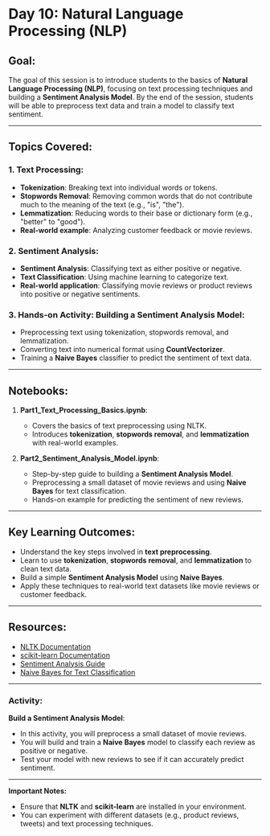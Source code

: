 # Day 10: Natural Language Processing (NLP)

## Goal:
The goal of this session is to introduce students to the basics of **Natural Language Processing (NLP)**, focusing on text processing techniques and building a **Sentiment Analysis Model**. By the end of the session, students will be able to preprocess text data and train a model to classify text sentiment.

---

## Topics Covered:

### 1. **Text Processing**:
   - **Tokenization**: Breaking text into individual words or tokens.
   - **Stopwords Removal**: Removing common words that do not contribute much to the meaning of the text (e.g., "is", "the").
   - **Lemmatization**: Reducing words to their base or dictionary form (e.g., "better" to "good").
   - **Real-world example**: Analyzing customer feedback or movie reviews.

### 2. **Sentiment Analysis**:
   - **Sentiment Analysis**: Classifying text as either positive or negative.
   - **Text Classification**: Using machine learning to categorize text.
   - **Real-world application**: Classifying movie reviews or product reviews into positive or negative sentiments.

### 3. **Hands-on Activity: Building a Sentiment Analysis Model**:
   - Preprocessing text using tokenization, stopwords removal, and lemmatization.
   - Converting text into numerical format using **CountVectorizer**.
   - Training a **Naive Bayes** classifier to predict the sentiment of text data.

---

## Notebooks:

1. **Part1_Text_Processing_Basics.ipynb**:
   - Covers the basics of text preprocessing using NLTK.
   - Introduces **tokenization**, **stopwords removal**, and **lemmatization** with real-world examples.

2. **Part2_Sentiment_Analysis_Model.ipynb**:
   - Step-by-step guide to building a **Sentiment Analysis Model**.
   - Preprocessing a small dataset of movie reviews and using **Naive Bayes** for text classification.
   - Hands-on example for predicting the sentiment of new reviews.

---

## Key Learning Outcomes:

- Understand the key steps involved in **text preprocessing**.
- Learn to use **tokenization**, **stopwords removal**, and **lemmatization** to clean text data.
- Build a simple **Sentiment Analysis Model** using **Naive Bayes**.
- Apply these techniques to real-world text datasets like movie reviews or customer feedback.

---

## Resources:

- [NLTK Documentation](https://www.nltk.org/)
- [scikit-learn Documentation](https://scikit-learn.org/stable/)
- [Sentiment Analysis Guide](https://monkeylearn.com/sentiment-analysis/)
- [Naive Bayes for Text Classification](https://scikit-learn.org/stable/modules/naive_bayes.html)

---

### Activity:

**Build a Sentiment Analysis Model**:
- In this activity, you will preprocess a small dataset of movie reviews.
- You will build and train a **Naive Bayes** model to classify each review as positive or negative.
- Test your model with new reviews to see if it can accurately predict sentiment.

---

**Important Notes:**
- Ensure that **NLTK** and **scikit-learn** are installed in your environment.
- You can experiment with different datasets (e.g., product reviews, tweets) and text processing techniques.